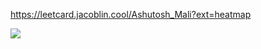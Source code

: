 
https://leetcard.jacoblin.cool/Ashutosh_Mali?ext=heatmap


![](https://leetcard.jacoblin.cool/Ashutosh_Mali?ext=heatmap)
